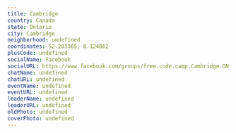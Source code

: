 ```yaml
---
title: Cambridge
country: Canada
state: Ontario
city: Cambridge
neighborhood: undefined
coordinates: 52.203305, 0.124862
plusCode: undefined
socialName: Facebook
socialURL: https://www.facebook.com/groups/free.code.camp.Cambridge.ON.Canada
chatName: undefined
chatURL: undefined
eventName: undefined
eventURL: undefined
leaderName: undefined
leaderURL: undefined
oldPhoto: undefined
coverPhoto: undefined
---
```

